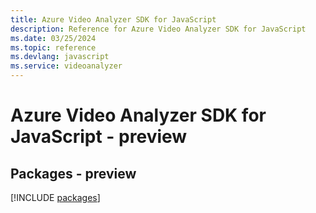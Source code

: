 ```yaml
---
title: Azure Video Analyzer SDK for JavaScript
description: Reference for Azure Video Analyzer SDK for JavaScript
ms.date: 03/25/2024
ms.topic: reference
ms.devlang: javascript
ms.service: videoanalyzer
---
```

# Azure Video Analyzer SDK for JavaScript - preview
## Packages - preview
[!INCLUDE [packages](video-analyzer-index.md)]